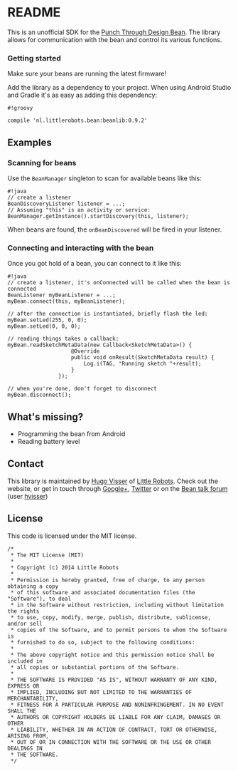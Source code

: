 # README #

This is an unofficial SDK for the [Punch Through Design Bean][1]. The library allows for communication with the bean and control its various functions.

### Getting started ###

Make sure your beans are running the latest firmware!

Add the library as a dependency to your project. When using Android Studio and Gradle it's as easy as adding this dependency:


```
#!groovy

compile 'nl.littlerobots.bean:beanlib:0.9.2'
```

## Examples ##

### Scanning for beans ###

Use the `BeanManager` singleton to scan for available beans like this:

```
#!java
// create a listener
BeanDiscoveryListener listener = ...;
// Assuming "this" is an activity or service:
BeanManager.getInstance().startDiscovery(this, listener);

```
When beans are found, the `onBeanDiscovered` will be fired in your listener.

### Connecting and interacting with the bean ###
Once you got hold of a bean, you can connect to it like this:

```
#!java
// create a listener, it's onConnected will be called when the bean is connected
BeanListener myBeanListener = ...;
myBean.connect(this, myBeanListener);

// after the connection is instantiated, briefly flash the led:
myBean.setLed(255, 0, 0);
myBean.setLed(0, 0, 0);

// reading things takes a callback:
myBean.readSketchMetaData(new Callback<SketchMetaData>() {
                    @Override
                    public void onResult(SketchMetaData result) {
                        Log.i(TAG, "Running sketch "+result);
                    }
                });

// when you're done, don't forget to disconnect
myBean.disconnect();
```

## What's missing? ##

* Programming the bean from Android
* Reading battery level

## Contact ##
This library is maintained by [Hugo Visser][2] of [Little Robots][3]. Check out the website, or get in touch through [Google+][2], [Twitter][4] or on the [Bean talk forum][5] (user [hvisser][6])

## License ##

This code is licensed under the MIT license.
```
/*
 * The MIT License (MIT)
 *
 * Copyright (c) 2014 Little Robots
 *
 * Permission is hereby granted, free of charge, to any person obtaining a copy
 * of this software and associated documentation files (the "Software"), to deal
 * in the Software without restriction, including without limitation the rights
 * to use, copy, modify, merge, publish, distribute, sublicense, and/or sell
 * copies of the Software, and to permit persons to whom the Software is
 * furnished to do so, subject to the following conditions:
 *
 * The above copyright notice and this permission notice shall be included in
 * all copies or substantial portions of the Software.
 *
 * THE SOFTWARE IS PROVIDED "AS IS", WITHOUT WARRANTY OF ANY KIND, EXPRESS OR
 * IMPLIED, INCLUDING BUT NOT LIMITED TO THE WARRANTIES OF MERCHANTABILITY,
 * FITNESS FOR A PARTICULAR PURPOSE AND NONINFRINGEMENT. IN NO EVENT SHALL THE
 * AUTHORS OR COPYRIGHT HOLDERS BE LIABLE FOR ANY CLAIM, DAMAGES OR OTHER
 * LIABILITY, WHETHER IN AN ACTION OF CONTRACT, TORT OR OTHERWISE, ARISING FROM,
 * OUT OF OR IN CONNECTION WITH THE SOFTWARE OR THE USE OR OTHER DEALINGS IN
 * THE SOFTWARE.
 */
```

[1]:http://punchthrough.com/bean/
[2]:https://google.com/+hugovisser
[3]:http://littlerobots.nl
[4]:http://twitter.com/botteaap
[5]:http://beantalk.punchthrough.com/
[6]:http://beantalk.punchthrough.com/users/hvisser/